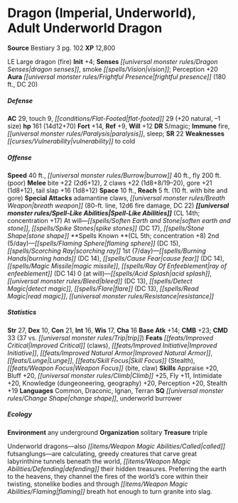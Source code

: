 ﻿---
cssclass: [monsters]
title1: Dragon (Imperial, Underworld), Adult Underworld Dragon
title2: Adult Underworld Dragon
CR: 11
sources:
- name: Bestiary 3
  page: 102
  link: http://paizo.com/products/btpy8odu?Pathfinder-Roleplaying-Game-Bestiary-3
XP: 12800
alignment: LE
size: Large
type: dragon
subtypes:
- fire
initiative:
  bonus: 4
senses:
  dragon senses: true
  smoke vision: true
auras:
- name: frightful presence
  radius: 180
  DC: 20
AC:
  AC: 29
  touch: 9
  flat_footed: 29
  components:
    natural: 20
    size: -1
HP:
  HP: 161
  long: 14d12+70
saves:
  fort: 14
  ref: 9
  will: 12
DR:
- amount: 5
  weakness: magic
immunities:
- fire
- paralysis
- sleep
SR: 22
weaknesses:
- vulnerability to cold
speeds:
  base: 40
  burrow: 40
  fly: 200
  fly_maneuverability: poor
attacks:
  melee:
  - - text: bite +22 (2d6+12)
      entries:
      - - damage: 2d6+12
      attack: bite
      bonus:
      - 22
    - text: 2 claws +22 (1d8+8/19-20)
      entries:
      - - damage: 1d8+8
          crit_range: 19-20
      count: 2
      attack: claws
      bonus:
      - 22
    - text: gore +21 (1d8+12)
      entries:
      - - damage: 1d8+12
      attack: gore
      bonus:
      - 21
    - text: tail slap +16 (1d8+12)
      entries:
      - - damage: 1d8+12
      attack: tail slap
      bonus:
      - 16
  special:
  - adamantine claws
  - breath weapon (80-ft. line, 12d6 fire damage, DC 22)
space: 10
reach: 5
reach_other: 10 ft. with bite and gore
spell_like_abilities:
  entries:
  - name: soften earth and stone
    source: default
    freq: At will
  - name: spike stones
    source: default
    freq: At will
    DC: 17
  - name: stone shape
    source: default
    freq: At will
  sources:
  - name: default
    CL: 14
    concentration: 17
spells:
  entries:
  - name: flaming sphere
    source: '?'
    level: 2
    DC: 15
  - name: scorching ray
    source: '?'
    level: 2
  - name: burning hands
    source: '?'
    level: 1
    DC: 14
  - name: cause fear
    source: '?'
    level: 1
    DC: 14
  - name: magic missile
    source: '?'
    level: 1
  - name: ray of enfeeblement
    source: '?'
    level: 1
    DC: 14
  - name: acid splash
    source: '?'
    level: 0
  - name: bleed
    source: '?'
    level: 0
    DC: 13
  - name: detect magic
    source: '?'
    level: 0
  - name: flare
    source: '?'
    level: 0
    DC: 13
  - name: read magic
    source: '?'
    level: 0
  - name: resistance
    source: '?'
    level: 0
  sources:
  - name: '?'
    type: known
    CL: 5
    concentration: 8
    slots:
      2: 5
      1: 7
      0: at-will
ability_scores:
  STR: 27
  DEX: 10
  CON: 21
  INT: 16
  WIS: 17
  CHA: 16
BAB: 14
CMB: 23
CMD: 33
CMD_other: 37 vs. trip
feats:
- name: Improved Critical (claws)
- name: Improved Initiative
- name: Improved Natural Armor
- name: Lunge
- name: Skill Focus (Stealth)
- name: Weapon Focus (bite)
- name: Weapon Focus (claw)
skills:
  Appraise: 20
  Bluff: 20
  Climb: 25
  Fly: 11
  Intimidate: 20
  Knowledge (dungeoneering): 20
  Knowledge (geography): 20
  Perception: 20
  Stealth: 19
languages:
- Common
- Draconic
- Ignan
- Terran
special_qualities:
- change shape
- underworld burrower
ecology:
  environment: any underground
  organization: solitary
  treasure_type: triple
desc_long: Underworld dragons-also called futsanglungs-are calculating, greedy creatures
  that carve great labyrinthine tunnels beneath the world, defending their hidden
  treasures. Preferring the earth to the heavens, they channel the fires of the world's
  core within their twisting, stonelike bodies and through flaming breath hot enough
  to turn granite into slag.

---

# Dragon (Imperial, Underworld), Adult Underworld Dragon

**Source** Bestiary 3 pg. 102
**XP** 12,800

LE Large dragon (fire)
**Init** +4; **Senses** _[[universal monster rules/Dragon Senses|dragon senses]]_, smoke _[[spells/Vision|vision]]_; Perception +20
**Aura** _[[universal monster rules/Frightful Presence|frightful presence]]_ (180 ft., DC 20)

##### Defense

**AC** 29, touch 9, _[[conditions/Flat-Footed|flat-footed]]_ 29 (+20 natural, –1 size)
**hp** 161 (14d12+70)
**Fort** +14, **Ref** +9, **Will** +12
**DR** 5/magic; **Immune** fire, _[[universal monster rules/Paralysis|paralysis]]_, sleep; **SR** 22
**Weaknesses** _[[curses/Vulnerability|vulnerability]]_ to cold

##### Offense
**Speed** 40 ft., _[[universal monster rules/Burrow|burrow]]_ 40 ft., fly 200 ft. (poor)
**Melee** bite +22 (2d6+12), 2 claws +22 (1d8+8/19–20), gore +21 (1d8+12), tail slap +16 (1d8+12)
**Space** 10 ft., **Reach** 5 ft. (10 ft. with bite and gore)
**Special Attacks** adamantine claws, _[[universal monster rules/Breath Weapon|breath weapon]]_ (80-ft. line, 12d6 fire damage, DC 22)
**_[[universal monster rules/Spell-Like Abilities|Spell-Like Abilities]]_** (CL 14th; concentration +17)
At will—_[[spells/Soften Earth and Stone|soften earth and stone]]_, _[[spells/Spike Stones|spike stones]]_ (DC 17), _[[spells/Stone Shape|stone shape]]_
**Spells Known **(CL 5th; concentration +8)
2nd (5/day)—_[[spells/Flaming Sphere|flaming sphere]]_ (DC 15), _[[spells/Scorching Ray|scorching ray]]_
1st (7/day)—_[[spells/Burning Hands|burning hands]]_ (DC 14), _[[spells/Cause Fear|cause fear]]_ (DC 14), _[[spells/Magic Missile|magic missile]]_, _[[spells/Ray Of Enfeeblement|ray of enfeeblement]]_ (DC 14)
0 (at will)—_[[spells/Acid Splash|acid splash]]_, _[[universal monster rules/Bleed|bleed]]_ (DC 13), _[[spells/Detect Magic|detect magic]]_, _[[spells/Flare|flare]]_ (DC 13), _[[spells/Read Magic|read magic]]_, _[[universal monster rules/Resistance|resistance]]_

##### Statistics
**Str** 27, **Dex** 10, **Con** 21, **Int** 16, **Wis** 17, **Cha** 16
**Base Atk** +14; **CMB** +23; **CMD** 33 (37 vs. _[[universal monster rules/Trip|trip]]_)
**Feats** _[[feats/Improved Critical|Improved Critical]]_ (claws), _[[feats/Improved Initiative|Improved Initiative]]_, _[[feats/Improved Natural Armor|Improved Natural Armor]]_, _[[feats/Lunge|Lunge]]_, _[[feats/Skill Focus|Skill Focus]]_ (Stealth), _[[feats/Weapon Focus|Weapon Focus]]_ (bite, claw)
**Skills** Appraise +20, Bluff +20, _[[universal monster rules/Climb|Climb]]_ +25, Fly +11, Intimidate +20, Knowledge (dungeoneering, geography) +20, Perception +20, Stealth +19
**Languages** Common, Draconic, Ignan, Terran
**SQ** _[[universal monster rules/Change Shape|change shape]]_, underworld burrower

##### Ecology

**Environment** any underground
**Organization** solitary
**Treasure** triple

Underworld dragons—also _[[items/Weapon Magic Abilities/Called|called]]_ futsanglungs—are calculating, greedy creatures that carve great labyrinthine tunnels beneath the world, _[[items/Weapon Magic Abilities/Defending|defending]]_ their hidden treasures. Preferring the earth to the heavens, they channel the fires of the world’s core within their twisting, stonelike bodies and through _[[items/Weapon Magic Abilities/Flaming|flaming]]_ breath hot enough to turn granite into slag.